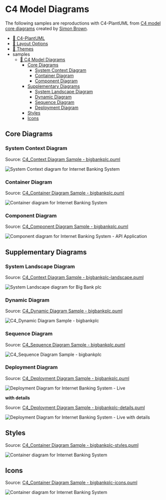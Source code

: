 # C4 Model Diagrams

The following samples are reproductions with C4-PlantUML from [C4 model core diagrams](https://c4model.com/#coreDiagrams) created by [Simon Brown](https://simonbrown.je/).

- [📄 C4-PlantUML](../README.md#c4-plantuml)
- [📄 Layout Options](../LayoutOptions.md#layout-options)
- [📄 Themes](../Themes.md#themes)
- samples
  - [📄 C4 Model Diagrams](#c4-model-diagrams)
    - [Core Diagrams](#core-diagrams)
      - [System Context Diagram](#system-context-diagram)
      - [Container Diagram](#container-diagram)
      - [Component Diagram](#component-diagram)
    - [Supplementary Diagrams](#supplementary-diagrams)
      - [System Landscape Diagram](#system-landscape-diagram)
      - [Dynamic Diagram](#dynamic-diagram)
      - [Sequence Diagram](#sequence-diagram)
      - [Deployment Diagram](#deployment-diagram)
    - [Styles](#styles)
    - [Icons](#icons)

## Core Diagrams

### System Context Diagram

Source: [C4_Context Diagram Sample - bigbankplc.puml](C4_Context%20Diagram%20Sample%20-%20bigbankplc.puml)

![System Context diagram for Internet Banking System](https://www.plantuml.com/plantuml/png/VLB1Zjem5BpdArwvb9KWgQeUgfvsbqRjIh151LJr53dcaLWuTcI_BF3tVGv95hgqj_XvPjxCEFUUXAEcqj4xPQHkjWWbKUs_98aJXxXGL3Pvuz59QmWDnT9MIQs52PoffwrMUJBxD5s6qMOnJru-nf_Z3ppAPe5nfBWEwk-XCKojM0AeHDXPhUr1cGAqCWZ2RE7gMZdFNnPuDMWhXTOdrXWy_YqVpHz-_zYiirzFw-_PFFsMFdyTtqKHAT88gvCdhA0Zm5Q9mecABJXuuf4pIF0ep3wuEMEZQ8dEMpEMZITRePl0w3mHUe3EkhiHNpv0ZmIxQnFaZ9h0WVk3kcU66GWfRMF8nwExwBnjd9yLCzyUMUuVjjfDeJS_hFEXf1U51r260rM2b3KWSjkqHIftlNJIDbs9FK8jJg7kraTd94kFDAw4qgzEqcauWn_shpcRQkrne8MIpdgx8qYFiXIcGC1Bmcl6Njhik7fadKN_VIFZYgn33_peVPkI1z3LT2FfqCRa8YavORoG0SOd9Dac_OdwubNVDB_nw1d6gEnHoFq5zBgN5PgjxyA6D-WupwYAChVkpPF-XzqcNgoNPubRpA6qpjqzq_cl_mC= "System Context diagram for Internet Banking System")

### Container Diagram

Source: [C4_Container Diagram Sample - bigbankplc.puml](C4_Container%20Diagram%20Sample%20-%20bigbankplc.puml)

![Container diagram for Internet Banking System](https://www.plantuml.com/plantuml/png/dLLDZzCm4BttLmpbG5TAMq0S42UwRSKkRBjXqsNX54qSjxLmxCXssgqG_vrnce-cYq3Ga_tYUVCyyyPzRnqQLsIozqme9ekKmzQvtBuRZmtkHnlXjaLIM6wOLeuhDs8w6-SIbOyPMfTAaOodRuQXX-uND-FTwz7RqKk2uYb5e53SZ7BF_m8AHS4PaO3RSbXhAVLUg0r8EWIeKkXy5iRIIWCb1waPIdaWZaRbqmJqzMRoxVP-5QzkmtXs-x0SNBJO98gZJ_FLz8h02dguNbt5D_CFy-MCm9uJJX9lJGgfm8t1Z8GQkARB6yKTNABwxZL71-jurkk5t5Yj1gomJcVS131jLlq9r33eTNcfXA83s5DH8Iy3KPOO86EwKCxsISUHEhua84Lp6B1Nn7Kke7y1Ftf0lqRlOC-J6FES3Z_m12PvBWL39xJg4_GHTnX0b1ilVl5bwh4Pbs97Caffv0Cd65HjBjlXuIPlKbyyd938RcQR4tS_ei-I3qFSS9-zpXen8t8Nm4Hj2ed6mw7HEv5o2zJKtsTParUyT9J27RmBwafQs0dqCS80NHWIe_VapYUICfq8oQjwBCfDBMhwF82lc26LeYk6Z9W9nrEmHM99JDMq_nDt500ftmd6p-NDaa6A3XEqtFUXMderqUSRwEoTDgJDJo0OlX7McRAd81JvCYlN0MpHRaat5cGiPdXA7HGeRU1znQsb-TdGXZisUbAe1DbthbAgbF2M3Qz_xvoPfcEcZUjKxYyLyaKXOahzit7t_D4DU8P2nhO4Y6u-ND2-cYpFlwBYYvAQncGXcD5MhntC7zaM5Pdi64cq9voLWfQLEDMQnfYVZUv9SRqBgrup0ffRd9GOCD65QniTD1CR07L4MIplsnQvTyVboQlGpkQzvTRdlbgjmeWETiyT9-dFPphMBeyUqyLBBZRRH9-y14UwUiuhfXBijhrEYFQWM00Vezlb-3JvQSf_YemlwNGhh3Lzb-MEOsfXRNHMFZnxGsD8pvBsp1Nnx79QtzDpdjJZp4OHqLhWGu-M7AsGCyTrDNJZ2kiVsIPzj5Y55L5pcKxu4z_LXV7nuwewN-d_iIxEUmhr_rg_00== "Container diagram for Internet Banking System")

### Component Diagram

Source: [C4_Component Diagram Sample - bigbankplc.puml](C4_Component%20Diagram%20Sample%20-%20bigbankplc.puml)

![Component diagram for Internet Banking System - API Application](https://www.plantuml.com/plantuml/png/fLN9Rjim4BthAwO-j3RWs4NHGz5JlAHDWYn6x7Gv6IEAbjbo4KZAhb7qtpkaR4bsWY90Smb5lfbvy-QHFdSUhI-LJ5u9pMIPSLXxNxYFmw75xI0NVbscfUEM6UsvzWDcrB2Gg4FCcVEP5Ebmylvi5hOURs-6ctU33uEtjBMS65KO7MAAaFyDb9g25Ms0NtDO6IdDLkWSfD0SK6TmT2oievK1AWxIC9HoHpbgbayB93UZx_UFY-NNgyNbykRYyyNTjDjB4Y-y9FW12vd0tAAY-XQkg2UhkOSnwf-1odpdF5Tm1gFP5OoAGWg6NXYT91Fg7ucexRe2-z2P4vpopZ3dRM27ZdxW1Xspel2nAzHvAT66avar6v5n1zHDx58S2AHx0YiIAUH1AVmkjCzAvutYri56O8WH5hOyXTIQBOrbqEcrgAd0xDQaGaPIeUGtL6Y5FgvEaYlXUGQkJ1rLD_u_sAYgtlvVnZU2yIDQqxIRfLH_YXvJT3nmUU0Igynms8OvMtE5uNJkZIMUmNTWUIwSjn5D36biAgxxi4QtfXwm91xQxmS0pF8iVA9qVK36k7Fadvm-k6U1LpNZvSKltrMf2u8HonLPWf_OeCKapCkieaYCDcg1Mdm0KrFwHg5Ot9JQquheQuTHoeP78z1oJBWCxQwBXQ2Y9-RhzE1t0lHNcxZhHAwZ2NDD9eQGoT9zuj5bjrycyC3fzXnlZy9zgqHrOPOX1pKGbiyEtrKYz4vADrrrHlibp4j5BjkzZ4TjmyPCMtfco9LkdwPIcgmLgDGoFc7YE2ij6JC8iLysft5uXGsDZ3aU-__OrZPOaNmK9T5vDTO-i3LM7mKwjpKsQoPtJ8DCj4A66V-7bU1JH3n3QWHLC916rI1KdUDu4j4peJJTdRq1MWeyEdvGA9mtKshJEm4ruV5-Fd3Cu3LiQOkJ6e7TzNGyQGMqSbLN9oOChmoz_9UBnMnEu3z94fE7PtBlqmFiUdv_L-DgKCjHpm8ZKhqWctf1idEkC_gr-0i= "Component diagram for Internet Banking System - API Application")

## Supplementary Diagrams

### System Landscape Diagram

Source: [C4_Context Diagram Sample - bigbankplc-landscape.puml](C4_Context%20Diagram%20Sample%20-%20bigbankplc-landscape.puml)

![System Landscape diagram for Big Bank plc](https://www.plantuml.com/plantuml/png/TLHDRzim3BtxLt2vD0NIf1Xs67PgFeorMD8KSO9Y9qEMvKI8B7cIt3GOzjz7-Ijsw-GKaO_a8_de1sE9jdagl2zSKf7730xMPkR7PAB9QRpdzf17kM6QAccPj6EgqaacY7GnTyR6WaUJ-RUx5sVQhPQJjw_Zx-DxD8Lp5_5knvdBVWEvnD0KKu0zC4YK4Eh4vHu4bmo8ZA7ZvjhWFmLO6eIYH8WpvcWuVapltIodlzUxRRXTluIBzUlpyBOnJOCm-ELlvuzegqolJzl7SEd_z9yNQFGiju91S3QMfR14BeQIZ47CoLwJ5BbgcF4zp8WyGYQevxqmRPGSqjnObJ8zWa5f8Q80kRRcbM-0pYdKI519qL-4g16SSBgGrP7E1eHIbKjhnWFavME7EjFSi726rfZeyv3UOy8scy4j_FK0VoN_OLGI24tnHF2JooAPRQYLm8AOMu9fs1atyJVEJi0bDfqIovK44gcys0hNNOwZOcqfEJB8oDdjhgHz8HFwxtP8h6CntQwkLNHZY55jG8avk0mV4gI4Yqix_frxWscQsE8yUT4Z3d75gLP69HRyTteWSi-0jGFw2A9R9hXeXibMzV-UQGLMQMO0jLYlaQ81ge7tpApfSjIQcTL46a8T35_CqePIgQ62KXqPukMzSUgOrOA2e3H1O4cI3DgU2Wp6UOgnSjd8hHvigqf4w35KIL8McE4BriNhadiQfrnoWwJBld3X9iyofUtrAlyyRyD4-Cpu_X0ftJgJJzhS6MOmmi4tBLmfcTTA5wOG1duACBG2EwujV5SX0SCBhjRk1ERc-x52pu2dvcZWJyvCiHeNvyJ51CiEIh8woUBJWLqltg6yAG-XBRPEzprf-u2B7crSWUww2-v1UKjonem5iMxzhgykULiOTzsBl3WVi7Vy6ly7 "System Landscape diagram for Big Bank plc")

### Dynamic Diagram

Source: [C4_Dynamic Diagram Sample - bigbankplc.puml](C4_Dynamic%20Diagram%20Sample%20-%20bigbankplc.puml)

![C4_Dynamic Diagram Sample - bigbankplc](https://www.plantuml.com/plantuml/png/fLNVRzem47xFNt7h9Wsa4jPgawP9aqgXMbj1eGHKxIcw90QiENPaEp0sxN_VEIGa_7Zej3xG-7JtVNVVtTatngAsUIgyDrp68ayOhApDp9TkL-F6NtAxogFSC1qhQPcqVgpIRYPGkfYEiOdWKRV_iJDnflbes5rV-v_z3sGA1rk9AO_zpA5xmzxtyNmMpiQJS31-UMgrAylBm-m-7DvzktiQaD6RC6sKRCMviIfb-XBw-w-B7bJcYxONR8rbQNYhSfcWthRYA_AedE51BfHEqN8bBzhmsmFwwrC9o2NJBSoofdClomIFTyvaVyGrcbZpp5v2JovpWTgPUqAeZTcdOC0gI57Yae5TCQuXqsh11QFS3jcgY91aNFEODQc3dQcYlOGWqrmkuLOfwuop5ODCSMb1BG3Zc1a3LDa-2-3DGe-8K_Acz49g846DTYUupOr3dc8KSJjwBbWqIfCfRGjiSgTm8c9hwhWvWTNCkLAMZOAcbQrPqJIFjkv_NpEqp81qcGfkM089MYp8zc2GvJfJXftoOPvms-3gkNEJf_-swp_TpTpdHAirJuXBwILARWfXEXioGG7ZY1OOSq6VfrI3g6vM4ZNxDA1y8pG5tLXZB1XSNSVk55YbcNbLGmY-rgx0hsLh4eosmVEmWOsLShz8kJMD7c4Nyo14tQozefZ0IiN_8AmZgMLr9yTzvvfV7yjK6jK1HYgtvP3G2g255Qxf_g3jOf8bHFV7ywPCX8F6EkzMRvubnKIikAdM1bmXIqTrFvjD0egcqDscdbcW2k2Sx3NIOp1-wZRWmkcPPJpiU5bdeIRVNGU3spw57rLInnzkMS1aqaWhB_BSYwGS89gjTAFpZik4_Vpwu7vRxSxLBiNv6Oholb9omNLQOPu56wAn5U1rcVJmy28ujxx_c_MvE-5er4-4FGNotfT6Y362Y06LQooWNb8E2bg2_oZkMb0Y0M8jGdtV9tSXJ9jqCY0KJJpDCGtMHdDBRnPiw16hs7pdNev2QGfOgTWdakoedSTNpwjrsgboLEBr2U3X1fOIbN3StHzUS3z-gP_76-Adv_Gl "C4_Dynamic Diagram Sample - bigbankplc")

### Sequence Diagram

Source: [C4_Sequence Diagram Sample - bigbankplc.puml](C4_Sequence%20Diagram%20Sample%20-%20bigbankplc.puml)

![C4_Sequence Diagram Sample - bigbankplc](https://www.plantuml.com/plantuml/png/NLDBRzim3BxdLt0vfKDYRrqFmu1XpGjhXpw2kjkE0IqpjZ1PyYGwGVxzA3LPazvaYlnUegy3e-U-DODtsYhJLmGDSnU-vBd7NLPhRlgo3-ILiqoMC-NQl3DeuymaS6LqcS-l9gjO-db_bsyliy_P1ocj2_hRarMKTH5-C1S0r9RyI7qSmx3GjZOqMM5DCEqwenMoTdOeLpzmYuNokcD0My7Krhr17szMtcrrHG7G670Ru8RWLdHvImmbsZy22flUgWY5HlCUs87g0xkMV82jnZYZFUoeXDAxdJZBXXSdwjOprziA_NvK2k5qTNkcxc80C7TjvwnaCLANoKXjHGH41E-CeQIqw7pKSlzh3ayK-Ctjr1YXXfXhY0f3nD0s7iyipGwMYdrWQhEtz9yY4QdUHwF_woVqCq9xbjjvDazaaAawAeWJsev1DMZh-D5X23ldgp06OXNfZ-6ibxOQdSQsA4VgIfWMo5XYeCYQu1CP7CjGg8PQJ1BPUNh903pLEh1FtI9XutoRpcDeC3IY47l9nVBX6K1vgk8d6f66Ib48O5pzgdCWt6dFNfweBrlDuNHCFATLAnuVyfldvrKXGsb6-bEkSrcn03fCNvb9B4DQWjGfNSbo84EAuJril6iFRxfho5CwMsm9liAtnBQOpQEuukRnz_fk-Ntvi90GhybMyeVy0m== "C4_Sequence Diagram Sample - bigbankplc")

### Deployment Diagram

Source: [C4_Deployment Diagram Sample - bigbankplc.puml](C4_Deployment%20Diagram%20Sample%20-%20bigbankplc.puml)

![Deployment Diagram for Internet Banking System - Live](https://www.plantuml.com/plantuml/png/pLPjJoCt4FxEhvYcbGvGI22b5QfqqeM47Y128ZQKLgeKpThEniMxNjdU0AtkltTcDxdDsxNG-z94Mgrd_SpBCpCUV_01NIXIimVmZSw4AQI2MGYv_wdTTlZKIdIO5N7XbHCs2oeBBM7JTcumOzIH3zBekDqxFHgnw7vmqvvtMcUjOn9D-YetzYLbKCucta6H4Pe546OAfjOO-wIp18pE560cOUspTfxUB91rC5QWCI-auxEREopiTQMyC8e5Oqps6rF2n2WU6qtuBavwrbZtll6jEEP_uu1ttocpjJEevx2nbwJiur9w-lrPl_y3QI1_o2zH60nAWb69eY2qPvSbxAC8Ubv-qHaOf6XOoG61Rhg_3U_7auUhyUNavkBZnMr_dvG57Oo2EYZeQqmSfiIKWokYtsKgm3bcZqnQzEA3Ik48RlHSxUtLiCcjbMe_Dw89ZNETb02WPMDZ3H83Wb2ik77m5vK0mAOMcH4erabCc2FCzU7XuU_X-OnLtSS55G6S_DWwFeMRSRHKiKiDvYXcYa3TyWN6DXKO6fi2E6izhwhXNu_g3easHqeq0qPNqCrpesc_jXdhkCOvbkKJvOwP6VpIO_78sRcMoczJDwL2P30Q7LvWhWaDrz7mjdqv7eyY81CjIkxIWqzxzNCpi0KrCZu-MI6Abs-bo3eKXYaQbY-Krv7JARgNHYqxwOWlqjEFzsLCM_kKr1YzOXXLDrPnmb8C4T6T8d-DWdMgh5K7JYNQ1rVkfcgbWalBzoRCqC-eWh6Wdip2WdKGJabUel5DG26KzzIZ2IrK46ydhxDENcSdUToQcFZtTRCUmB_nsLabD59qYCbjIlzPyJRBdVyBpJiSVntnyIhXJogkslhqlxLrvolxckmJu475h-phlZ9quZbVJWaQOCGMBAPJkPl5MotlwK7fpZ6XILERsLMgdxOFqzIoYxt21vigzyu32JIfasgkXQhYpMbzDOo0pkfk9ftLSXbo7Me5e-s32aye1l-ArEWwMpkqa8P5gdbu-2Bs58cTxevi_J2ZUIaMRlhoP2ECTkl-Sj0xWgJXcwz7oPA2fmDxhEaAuEqqm8FEf7tox50LTOfY67rfWiIEzYgtoF1vjMA57wtbZFHcZgmrOM3_rCOW_AoTcjhdva9tX5EYXaaTQE4g1ovaebRBgURNvyWTL-LwnBdUKLAHS3glIgMR9JIxtJhnndmTrrJFi8XwMLvbKT4nyRa0gbasm4Soo1EDRpTKq9Oz-SFRh9f4X6PG6TLR49FxggagEkf-iMLKeaxmYgiBMwMPSf3SAPGUffITagedHyMuD7ZTF--j0pglGUmwhzZTkt9qBPLK2IDaUJyXE5sDeilXGtrJ-a3NBBhl_Gq= "Deployment Diagram for Internet Banking System - Live")

**with details**

Source: [C4_Deployment Diagram Sample - bigbankplc-details.puml](C4_Deployment%20Diagram%20Sample%20-%20bigbankplc-details.puml)

![Deployment Diagram for Internet Banking System - Live with details](https://www.plantuml.com/plantuml/png/vLTjR-964FxEhvZIIaSY0WbDggZIIKU09aGG42QNgrG9hUt5RBFsMhjh4bhTV-_CsfnvIoxNIbMb9XAoP-TzdfaTVp2MQPl5iWBmdKW2cOKS5jQcvkTcKxEdHYJi8lCpmtMW4iiJsmXKt4mbIqZgnDXG2h_PEJyP4-b-E6WkMutBnYcIPbsUIhMAIIWb4-yWIr2Q260N7EPAIlKaaWYaI3Ym98IjOw4DFYb0wo1LmAHSeOulRXwmK6c7OKzo8anPLAlEKSPdmMEr3Z_uKKT9fTzNlmzEwRzwHDmJBlSuBN-sExn89H_NrFCVBxlT2zHGUS3ygCoEjKgvjgiRpaAkQtZm3j3X89FCyX0aZpX69mp54aAD1LOitOb8G38CaxGVeT2W_UleVZfxw4zlPeFUTU-kIygii9936Irq1OiqYp656lfO5vrm2rSiUQHiUYjZUGmdC11BNgcKOhCx5V9QAeCwLEaCmwfUYSW90f9tto5aba70oK3rw4_4203cR1rihJh0gbYX4X8Sg2HKYQlY1BE0Zc1-I6B7_cnG2nFazqNaevqJbehZu-FVxFCbQRdtCqGMdFtKE3s7mTGZMXkUk0y8mINNeBaHf9moHoZPE9ep7TU11G4tbEMbOF3B1Lprhq_wOzGrD8rr47k1tB8bWuzScoAOoyBtFSPFyJETNvorXY-p668vEssTR_Bifu6bB5Xm2j0zm5J5cCxgBW4k6yvcEm4qaO1HcGuuE9TxlOq4R8L7VnriMOR0qcXAa8Pn7zffAaLPDQU5QkQbch8w_DWXCaQp524t--2QOm-JC9F2hboE6TnwexlcpNGwzW1DD3Q2_bmfVx-2d1VHKW0bz4_FDc13hoy1Pegvmt1YfbSEmZx32N8WH_ksb6Q1f9ACt0Fsq3ZNKorfPwrWnqWTstV9NpMrLOwkNmjzLD4j14WT3YAMvnNMPF0G136ZKyyg13vD3-g0I1Yh7JTs0Ow0s3tNOS7C0e7FCcoCn1PLXa3pa5wPDElkm74QuGktmJSNw_NUdcnKgxLThTPhrJ8ShvVmOBre8BF8l2z7z16yNC99KSBMPWszjVRzAhPBqtN0op09_JqVwldKfbaxPq8gcZLffbDbi2GgaQklERbV_DP_fVe77FyxpVk6iO_Gy3SXWNChd_ld_w-vFodcVkjV6Vp8X1eUaFLjWx_BQPHfutAC_O0uWcBpSzn4thiJ3FvWIwKimYskD7DejdpUtqTYHIvsCcDLpFKx0qWGg2xaIn7mF2ifllT77c0BjfDGAn6kGov3pSMGVPZBenG9Vs8ueaMoTQin7DYneFtBPBx1IDJyS6JRjntkea7Xfd4mGncXj_sbe0y4YOjjkXqbKJ9QhCXZWUkrKNCB3mBRwScGGtdKCGj6tZhONQs-HbuQKAx2L_aRARnMYYhIMMYqLeUX-aD8YMqXD9-hvtgXssFOEeAIEXI1pXteXH7VX5EPNvCocaLvhSTKwmEGyW8jqXmgxIJ2zLTl9rxAVvPh0dqHzHfU3bGuGBy085zsXkmH3TBAGryE26X5dlnkL9AlAYXDGYwgRv6OtUTDbQUZx1VbeWhA0c-uMjXoPjpDJwFIm1ohurBrf16CQuEttQlEja3hBHA79ZcvEt6xnbf9NZ2KTAizYkFNXNSpUYW_DZxWbmfzI_q5 "Deployment Diagram for Internet Banking System - Live with details")

## Styles

Source: [C4_Container Diagram Sample - bigbankplc-styles.puml](C4_Container%20Diagram%20Sample%20-%20bigbankplc-styles.puml)

![Container diagram for Internet Banking System](https://www.plantuml.com/plantuml/png/hLPTh-8s47tFhvYo-m1IWBRRbLQLa9OBQVUk-CWIRhSFbP3Zc62jOqUs0nTL_UyTvvDmjwtKbWSKJppdd8pFJFBUMA9jaGdl6owfA1869sjpy-Dqgibbad9xAkB2C4sLj4pQ2LNPD1T4kfoniOdWyNJnmpXqeQVrQdh-Vl9kyYs63WlC85moFSaTlXTzs7u-XC4kscuEswVzwd4J34VUF4a2mJA4tfDqE8W9_S9aqkOEV7XznCL22QLdhuDLi0us-yDFM_nRR5VR7TwFq-hkuDMRDs-NyxSknvn8pcO1JqysuWbB8hSUZl2EO2aIxDcpdJLiG1kwtoHpAM1Spg1KjsEYL4RCLL87RJ6rbZFVxV2P6Xq24VxoHcIlWisMn9nOiiBrSDH3T-3J_uT2MTjHU9PRmQ2j9oISf9faS5GQ7l58jMGM7eZymcKAqTLObdbUoBHHSaWBOrN6j0-BzcemXoOCwWZsn236R1ykQ1N8oqGYoXWGIbKXhS52UXNquG432T7N8VqEiUu534RmkmVuQ_KEBom-a3p7pPzP3FCy5vmIovN4EWq-aZFn8Sgr4x_-PU5YIoRu6MMKqj3TbbEepGi4pzg5MzwuUV1mZYBxp2P7x464jmKRXoHbZhrXZQZckVLXBjD246VJGQZL6MrZW0ZnTPPZ8QcJJWItLx2ghQI1CoSkXsl01uPOgmlst0j9cOgvO7KzrkMY4RLuvSEl92DOYhuO43pZw0WmHMnGJ7re_qvS9G0ITkQKtSjRniE4M18Jmzmvr9TEJVHf1RsrLHgrkRa2cgNSM5sUAN29lipAQnzEPRC0AT1OLBC4Jv0JONpdAsOC29NYWbawUL6ekh6nKjnPDdpykdEM2hTfk9qsNUN-eKAkA0XSjYj9pUpbw1fvVxI-3vxja6M4YuCf0qWKZDUuhdlECU_nM7X9YWsqvbGheuuMWcTw8XBjLsKYx0rchQr3HKnvn0PdTqrzKtRdpze550FjyzqK7qYi2jjPm6zxsGSyAsb8MOck_1uEifjvqNNjas76SN_OxyC8D_RtLJtsztjwfY-tLdI7ZPlLiRgP4HLSCm5gf3BODqH3M0vS7pxYAsbQaRUdMStY2k5MmNy1EZnWSYUxQvO-w8wHnC1HgwmSM1UDxOlZJ3cYccVvi6Ygu31lgdLdiWXX3R2nYvOOdP0xF_OrzFCAuuPpIn-jzs4Dr3vCB_s5AviwTQyvd5RujN1NgvktuAZ-O5W5FmUR9Nuel4Tqzntn9m== "Container diagram for Internet Banking System")

## Icons

Source: [C4_Container Diagram Sample - bigbankplc-icons.puml](C4_Container%20Diagram%20Sample%20-%20bigbankplc-icons.puml)

![Container diagram for Internet Banking System](https://www.plantuml.com/plantuml/png/hLRRakCq47tFLpJXWMoL4tEjedZQJ1AOMIONrfwTvSdLjfL4h2mPIKusHV7lj1HVuimC2nJpPBNwSdJwT6TU6ulQLeKOVCPb9ggSmTxQqlmGXXgFanst-ogj3DEPafP9EybK4PO2fOiP6viBdeQpRySRPtfOteU7hoVVJxuaKpAZ2EIIwKdfy-TiIoUOBzxTpTQhw1_KiLM9kVwcgyVfThmbZx4fDRVCX0KQotIOiuExCssL7zUhUFguYDRBnVzQoDlmo8mgsFYxmHTGIKfGK2AmUmPR9OGwSha3uL2WpA5tpRMXBmK408JAK8WJvMYfVuQrvggXBKIvgmI-U9qhAvbzwVOtFE1BTuNvNIH4pE59xGiomqywC7bWGfNix4Alkv_-kdw8atYzIURhnzNeLMURHadqyoAUtPAnDZtUnRV9_UAdnMfEne7bLX0l3IcGSznfB8Xe3NVKG4sFXHkK7npdqObwL0m66wQDagEiCfRQf0EOjL_3AJHcK5lVb9IY0pYICA3qWIYy3J3BL2Mj6HAES-haXWmvwjCe-ufoNGCOle8_1a1_BTxHaQK9bYKvFx8KfcKfU8QMApaaqnlgHW0HAOp0Bz_Dd6tE12U2ZOT6msbv1hLKlPoSkQsRDW_VJ5siwow1xICm9TKOHkGcs7Y3E-PGDDMZJFFI1Z0zYygPDreTUCuCa3YVhxObpRideE3svDJSC6hWmD75S0tqS4YrEf9UNDPQjK_G5IhbWjKKBVsXmJVxF83tM22nqyT5irNGJEPWgjGGhhgF_mtd6G3u1S9SdVC0NGETfwCSBQPec6jI_Udyer_keNUsIXDAjs90inqtLlk60vSasi9_1x17iwSNO4MgopJBgRqSXGcSw9Wnj1nsT60scxYSnQcRpISKffXzO38d3hdJz-RkUPdD5RdfBgx7wIUuStHHOXVIWlYp7Oh5HpjY1N92w0tajHWlwLmFf0kBgK7S5w7fMl9CAwEs5XOVipr9WvJUUZRxWqfSvAznTHKelzpI9c1Nqt_H0YVWMXiP6TgtNJG2C5MLxOGHj4CV0FLD6lGiDAsWHV2MYOl5qettWs76rRwDuqr4Zds_yn3-lKzl5BphkLooOdotJzN5CZcdQrP5dSaR-s9e2g8voIo0Dz5w5LuMlopvhoAJ6_BkW7MZqS_obc5kOAjLuNVNqV-KqYHw8PqJpszcpJjTpWi-hYGLKLe3REoiFaS7v4fzVGpzkCguFTsMZvRnfaxKFgON_aHt3J4kFgpPUK__zpJalAPG-k7x2m== "Container diagram for Internet Banking System")
